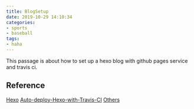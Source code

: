 ```yaml
---
title: BlogSetup
date: 2019-10-29 14:10:34
categories:
- sports
- baseball
tags:
- haha
---
```


This passage is about how to set up a hexo blog with github pages service and travis ci.

## Reference

[Hexo](https://hexo.io/docs/github-pages)
[Auto-deploy-Hexo-with-Travis-CI](https://maologue.com/Auto-deploy-Hexo-with-Travis-CI)
[Others](https://blog.zthxxx.me/post/build-hexo-blog-by-travis-ci/#github-access-token)

